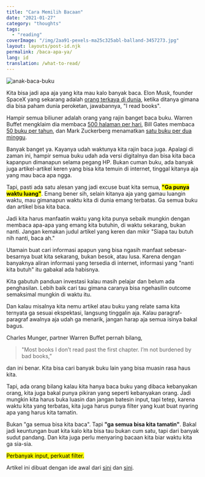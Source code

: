 ```yaml
---
title: "Cara Memilih Bacaan"
date: "2021-01-27"
category: "thoughts"
tags:
  - "reading"
coverImage: "/img/2aa91-pexels-ma25c325abl-balland-3457273.jpg"
layout: layouts/post-id.njk
permalink: /baca-apa-ya/
lang: id
translation: /what-to-read/
---
```


![anak-baca-buku](/img/2aa91-pexels-ma25c325abl-balland-3457273.jpg)

Kita bisa jadi apa aja yang kita mau kalo banyak baca. Elon Musk, founder SpaceX yang sekarang adalah [orang terkaya di dunia](https://www.bbc.com/news/technology-55578403#:~:text=Elon%20Musk%20has%20become%20the,had%20held%20it%20since%202017.), ketika ditanya gimana dia bisa paham dunia peroketan, jawabannya, "I read books".

Hampir semua biliuner adalah orang yang rajin banget baca buku. Warren Buffet mengklaim dia membaca [500 halaman per hari](http://www.usatoday.com/story/money/personalfinance/2014/08/24/peculiar-habits-of-successful-people/14447531/), Bill Gates membaca [50 buku per tahun](http://www.businessinsider.com/why-bill-gates-reads-50-books-a-year-2015-11), dan Mark Zuckerberg menamatkan [satu buku per dua minggu](http://www.businessinsider.com/end-of-year-mark-zuckerberg-book-recommendations-2015-12/#the-idea-factory-bell-labs-and-the-).

Banyak banget ya. Kayanya udah waktunya kita rajin baca juga. Apalagi di zaman ini, hampir semua buku udah ada versi digitalnya dan bisa kita baca kapanpun dimanapun selama pegang HP. Bukan cuman buku, ada banyak juga artikel-artikel keren yang bisa kita temuin di internet, tinggal kitanya aja yang mau baca apa ngga.

Tapi, pasti ada satu alesan yang jadi excuse buat kita semua, <mark>**"Ga punya waktu luang"**</mark>. Emang bener sih, selain kitanya aja yang gamau luangin waktu, mau gimanapun waktu kita di dunia emang terbatas. Ga semua buku dan artikel bisa kita baca.

Jadi kita harus manfaatin waktu yang kita punya sebaik mungkin dengan membaca apa-apa yang emang kita butuhin, di waktu sekarang, bukan nanti. Jangan kemakan judul artikel yang keren dan mikir "Siapa tau butuh nih nanti, baca ah."

Utamain buat cari informasi apapun yang bisa ngasih manfaat sebesar-besarnya buat kita sekarang, bukan besok, atau lusa. Karena dengan banyaknya aliran informasi yang tersedia di internet, informasi yang "nanti kita butuh" itu gabakal ada habisnya.

Kita gabutuh panduan investasi kalau masih pelajar dan belum ada penghasilan. Lebih baik cari tau gimana caranya bisa ngehasilin outcome semaksimal mungkin di waktu itu.

Dan kalau misalnya kita nemu artikel atau buku yang relate sama kita ternyata ga sesuai ekspektasi, langsung tinggalin aja. Kalau paragraf-paragraf awalnya aja udah ga menarik, jangan harap aja semua isinya bakal bagus.

Charles Munger, partner Warren Buffet pernah bilang,

> "Most books I don’t read past the first chapter. I’m not burdened by bad books,”

dan ini benar. Kita bisa cari banyak buku lain yang bisa muasin rasa haus kita.

Tapi, ada orang bilang kalau kita hanya baca buku yang dibaca kebanyakan orang, kita juga bakal punya pikiran yang seperti kebanyakan orang. Jadi mungkin kita harus buka luasin dan jangan batesin input, tapi tetep, karena waktu kita yang terbatas, kita juga harus punya filter yang kuat buat nyaring apa yang harus kita tamatin.

Bukan "ga semua bisa kita baca". Tapi **"ga semua bisa kita tamatin"**. Bakal jadi keuntungan buat kita kalo kita bisa tau bukan cum satu, tapi dari banyak sudut pandang. Dan kita juga perlu menyaring bacaan kita biar waktu kita ga sia-sia.

<mark>Perbanyak input, perkuat filter.</mark>

Artikel ini dibuat dengan ide awal dari [sini](https://www.samuelthomasdavies.com/words-into-works/june-25-2020/) dan [sini](http://www.collaborativefund.com/blog/how-to-read-lots-of-inputs-and-a-strong-filter/).

